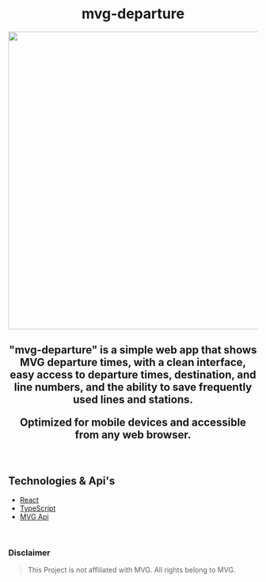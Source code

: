 <h1 align=center>mvg-departure</h1>
<div align=center>
<img src="assets/mvg-departure.png" width="600" />
</div>

<h2 align=center> <b>"mvg-departure"</b> is a simple web app that shows MVG departure times, with a clean interface, easy access to departure times, destination, and line numbers, and the ability to save frequently used lines and stations.

Optimized for mobile devices and accessible from any web browser.

</h2>

<br>

## Technologies & Api's

- [React](https://reactjs.org/)
- [TypeScript](https://www.typescriptlang.org/)
- [MVG Api](https://www.mvg.de/api/fahrinfo)

<br>

### Disclaimer

> This Project is not affiliated with MVG. All rights belong to MVG.
